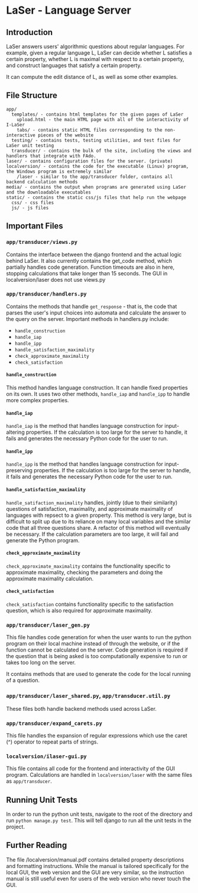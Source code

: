 # LaSer - Language Server

## Introduction

LaSer answers users' algorithmic questions about regular languages. For example, given a regular language L, LaSer can decide whether L satisfies a certain property, whether L is maximal with respect to a certain property, and construct languages that satisfy a certain property.

It can compute the edit distance of L, as well as some other examples.

## File Structure

```
app/
  templates/ - contains html templates for the given pages of LaSer
    upload.html - the main HTML page with all of the interactivity of I-LaSer
    tabs/ - contains static HTML files corresponding to the non-interactive pieces of the website
  testing/ - contains tests, testing utilities, and test files for LaSer unit testing
  transducer/ - contains the bulk of the site, including the views and handlers that integrate with FAdo.
laser/ - contains configuration files for the server. (private)
localversion/ - contains the code for the executable (Linux) program, the Windows program is extremely similar
    /laser - similar to the app/transducer folder, contains all backend calculation methods
media/ - contains the output when programs are generated using LaSer and the downloadable executables
static/ - contains the static css/js files that help run the webpage
  css/ - css files
  js/ - js files
```

## Important Files

### `app/transducer/views.py`

Contains the interface between the django frontend and the actual logic behind LaSer. It also currently contains the get_code method, which partially handles code generation. Function timeouts are also in here, stopping calculations that take longer than 15 seconds. The GUI in localversion/laser does not use views.py

### `app/transducer/handlers.py`

Contains the methods that handle `get_response` - that is, the code that parses the user's input choices into automata and calculate the answer to the query on the server. Important methods in handlers.py include: 

- `handle_construction`
- `handle_iap`
- `handle_ipp`
- `handle_satisfaction_maximality`
- `check_approximate_maximality`
- `check_satisfaction`


#### `handle_construction`

This method handles language construction. It can handle fixed properties on its own. It uses two other methods, `handle_iap` and `handle_ipp` to handle more complex properties.

#### `handle_iap`

`handle_iap` is the method that handles language construction for input-altering properties. If the calculation is too large for the server to handle, it fails and generates the necessary Python code for the user to run.
#### `handle_ipp`

`handle_ipp` is the method that handles language construction for input-preserving properties. If the calculation is too large for the server to handle, it fails and generates the necessary Python code for the user to run.

#### `handle_satisfaction_maximality`

`handle_satifaction_maximality` handles, jointly (due to their similarity) questions of satisfaction, maximality, and approximate maximality of languages with repsect to a given property. This method is very large, but is difficult to split up due to its reliance on many local variables and the similar code that all three questions share. A refactor of this method will eventually be necessary. If the calculation parameters are too large, it will fail and generate the Python program.

#### `check_approximate_maximality`

`check_approximate_maximality` contains the functionality specific to approximate maximality, checking the parameters and doing the approximate maximality calculation.

#### `check_satisfaction`

`check_satisfaction` contains functionality specific to the satisfaction question, which is also required for approximate maximality. 

### `app/transducer/laser_gen.py`

This file handles code generation for when the user wants to run the python program on their local machine instead of through the website, or if the function cannot be calculated on the server. Code generation is required if the question that is being asked is too computationally expensive to run or takes too long on the server.

It contains methods that are used to generate the code for the local running of a question.

### `app/transducer/laser_shared.py`, `app/transducer.util.py`

These files both handle backend methods used across LaSer.

### `app/transducer/expand_carets.py`

This file handles the expansion of regular expressions which use the caret (^) operator to repeat parts of strings.

### `localversion/ilaser-gui.py`

This file contains all code for the frontend and interactivity of the GUI program. Calculations are handled in `localversion/laser` with the same files as `app/transducer`.

## Running Unit Tests

In order to run the python unit tests, navigate to the root of the directory and run `python manage.py test`. This will tell django to run all the unit tests in the project.

## Further Reading

The file /localversion/manual.pdf contains detailed property descriptions and formatting instructions. While the manual is tailored specifically for the local GUI, the web version and the GUI are very similar, so the instruction manual is still useful even for users of the web version who never touch the GUI.
